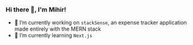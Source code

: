 ### Hi there 👋, I'm Mihir!

- 🔭 I’m currently working on `stackSense`, an expense tracker application made entirely with the MERN stack
- 🌱 I’m currently learning `Next.js`
